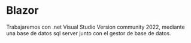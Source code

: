 # Blazor

Trabajaremos con .net Visual Studio Version community 2022, mediante una base de datos sql server junto con el gestor de base de datos.
